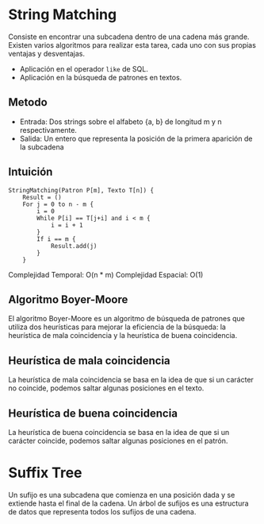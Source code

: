 # String Matching

Consiste en encontrar una subcadena dentro de una cadena más grande.
Existen varios algoritmos para realizar esta tarea, cada uno con sus propias
ventajas y desventajas.

- Aplicación en el operador `like` de SQL.
- Aplicación en la búsqueda de patrones en textos.

## Metodo

- Entrada:
  Dos strings sobre el alfabeto {a, b} de longitud m y n respectivamente.
- Salida:
  Un entero que representa la posición de la primera aparición de la subcadena

## Intuición

```textplain
StringMatching(Patron P[m], Texto T[n]) {
    Result = ()
    For j = 0 to n - m {
        i = 0
        While P[i] == T[j+i] and i < m {
            i = i + 1
        }
        If i == m {
            Result.add(j)
        }
    }
```

Complejidad Temporal: O(n \* m)
Complejidad Espacial: O(1)

## Algoritmo Boyer-Moore

El algoritmo Boyer-Moore es un algoritmo de búsqueda de patrones que utiliza
dos heurísticas para mejorar la eficiencia de la búsqueda: la heurística de mala coincidencia y la heurística de buena coincidencia.

## Heurística de mala coincidencia

La heurística de mala coincidencia se basa en la idea de que si un carácter no coincide, podemos saltar algunas posiciones en el texto.

## Heurística de buena coincidencia

La heurística de buena coincidencia se basa en la idea de que si un carácter coincide, podemos saltar algunas posiciones en el patrón.

# Suffix Tree

Un sufijo es una subcadena que comienza en una posición dada y se extiende hasta el final de la cadena. Un árbol de sufijos es una estructura de datos que representa todos los sufijos de una cadena.
